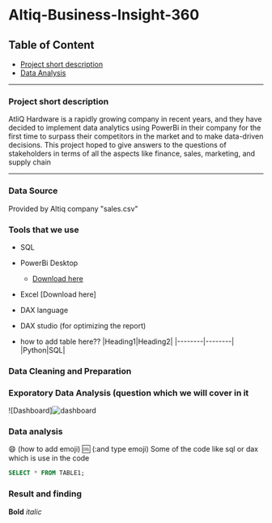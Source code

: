 # Altiq-Business-Insight-360

## Table of Content

- [Project short description](#project-short-description)
- [Data Analysis](#data-analysis)

---
### Project short description
AtliQ Hardware is a rapidly growing company in recent years, and they have decided to implement data analytics using PowerBi in their company for the first time to surpass their competitors in the market and to make data-driven decisions. This project hoped to give answers to the questions of stakeholders in terms of all the aspects like finance, sales, marketing, and supply chain

---
### Data Source

Provided by Altiq company "sales.csv"

### Tools that we use
- SQL
- PowerBi Desktop
  - [Download here](https://powerbi.microsoft.com/en-us/downloads)
- Excel [Download here] 
- DAX language
- DAX studio (for optimizing the report)

- how to add table here??
  |Heading1|Heading2|
  |--------|--------|
  |Python|SQL|

### Data Cleaning and Preparation



### Exporatory Data Analysis (question which we will cover in it

![Dashboard]![dashboard](https://github.com/RiyaSinghPatel/Altiq-Business-Insight-360/assets/148413456/2c39671b-78b7-417e-b40f-55e03cf5d05f)




### Data analysis
😄 (how to add emoji)
🆒 (:and type emoji)
Some of the code like sql or dax which is use in the code

```sql
SELECT * FROM TABLE1;
```


### Result and finding

**Bold**
*italic*

